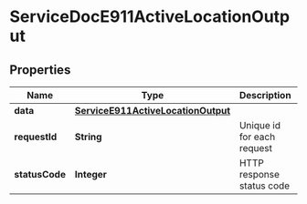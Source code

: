 

# ServiceDocE911ActiveLocationOutput

## Properties

Name | Type | Description | Notes
------------ | ------------- | ------------- | -------------
**data** | [**ServiceE911ActiveLocationOutput**](ServiceE911ActiveLocationOutput.md) |  |  [optional]
**requestId** | **String** | Unique id for each request |  [optional]
**statusCode** | **Integer** | HTTP response status code |  [optional]




